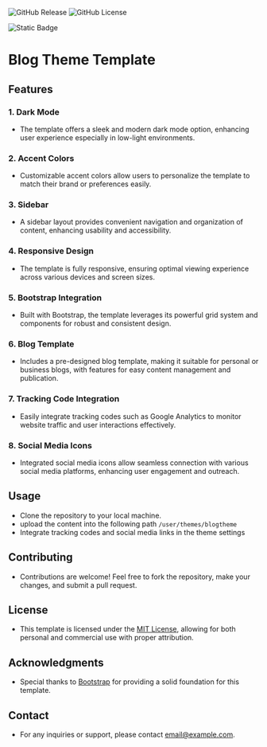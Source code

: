 ![GitHub Release](https://img.shields.io/github/v/release/cheinisch/BlogTheme-GRAV?style=for-the-badge&include_prereleases&display_name=release&logo=github&color=purple) ![GitHub License](https://img.shields.io/github/license/cheinisch/BlogTheme-GRAV?style=for-the-badge)

![Static Badge](https://img.shields.io/badge/Version_5.3.2-bootstrap?link=https%3A%2F%2Fgetbootstrap.com&style=for-the-badge&logo=bootstrap&logoColor=white&label=Bootstrap&color=blue) 


# Blog Theme Template

## Features

### 1. Dark Mode
- The template offers a sleek and modern dark mode option, enhancing user experience especially in low-light environments.

### 2. Accent Colors
- Customizable accent colors allow users to personalize the template to match their brand or preferences easily.

### 3. Sidebar
- A sidebar layout provides convenient navigation and organization of content, enhancing usability and accessibility.

### 4. Responsive Design
- The template is fully responsive, ensuring optimal viewing experience across various devices and screen sizes.

### 5. Bootstrap Integration
- Built with Bootstrap, the template leverages its powerful grid system and components for robust and consistent design.

### 6. Blog Template
- Includes a pre-designed blog template, making it suitable for personal or business blogs, with features for easy content management and publication.

### 7. Tracking Code Integration
- Easily integrate tracking codes such as Google Analytics to monitor website traffic and user interactions effectively.

### 8. Social Media Icons
- Integrated social media icons allow seamless connection with various social media platforms, enhancing user engagement and outreach.

## Usage
- Clone the repository to your local machine.
- upload the content into the following path `/user/themes/blogtheme`
- Integrate tracking codes and social media links in the theme settings

## Contributing
- Contributions are welcome! Feel free to fork the repository, make your changes, and submit a pull request.

## License
- This template is licensed under the [MIT License](link-to-license), allowing for both personal and commercial use with proper attribution.

## Acknowledgments
- Special thanks to [Bootstrap](https://getbootstrap.com/) for providing a solid foundation for this template.

## Contact
- For any inquiries or support, please contact [email@example.com](mailto:email@example.com).
